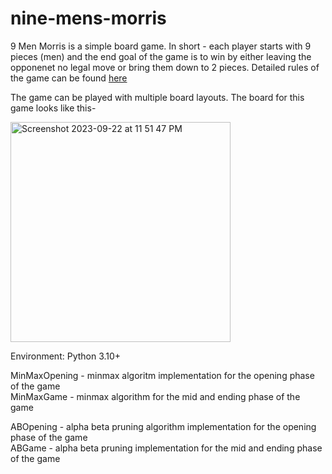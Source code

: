 # nine-mens-morris

9 Men Morris is a simple board game. In short - each player starts with 9 pieces (men) and the end goal of the game is to win by either leaving the opponenet no legal move or bring them down to 2 pieces. Detailed rules of the game can be found [here](https://www.mastersofgames.com/rules/morris-rules.htm)

The game can be played with multiple board layouts. The board for this game looks like this- 

<img width="352" alt="Screenshot 2023-09-22 at 11 51 47 PM" src="https://github.com/raaedahmed23/nine-mens-morris/assets/63556268/8a82d2d0-f1e1-43fb-95a7-5f932d14f3b9"> 





Environment: Python 3.10+

MinMaxOpening - minmax algoritm implementation for the opening phase of the game \
MinMaxGame - minmax algorithm for the mid and ending phase of the game 

ABOpening - alpha beta pruning algorithm implementation for the opening phase of the game \
ABGame - alpha beta pruning implementation for the mid and ending phase of the game 
